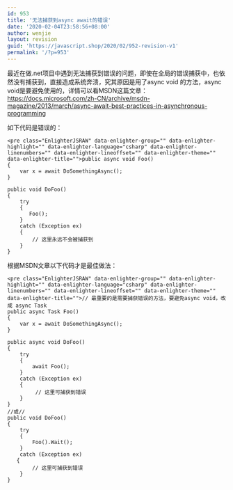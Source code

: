 ```yaml
---
id: 953
title: '无法捕获到async await的错误'
date: '2020-02-04T23:58:56+08:00'
author: wenjie
layout: revision
guid: 'https://javascript.shop/2020/02/952-revision-v1'
permalink: '/?p=953'
---
```


最近在做.net项目中遇到无法捕获到错误的问题，即使在全局的错误捕获中，也依然没有捕获到，直接造成系统奔溃，究其原因是用了async void 的方法，async void是要避免使用的，详情可以看MSDN这篇文章： <https://docs.microsoft.com/zh-CN/archive/msdn-magazine/2013/march/async-await-best-practices-in-asynchronous-programming>

如下代码是错误的：

```
<pre class="EnlighterJSRAW" data-enlighter-group="" data-enlighter-highlight="" data-enlighter-language="csharp" data-enlighter-linenumbers="" data-enlighter-lineoffset="" data-enlighter-theme="" data-enlighter-title="">public async void Foo()
{
    var x = await DoSomethingAsync();
}

public void DoFoo()
{
    try
    {
       Foo();
    }
    catch (Exception ex)
    {
        // 这里永远不会被捕获到
    }
}
```

根据MSDN文章以下代码才是最佳做法：

```
<pre class="EnlighterJSRAW" data-enlighter-group="" data-enlighter-highlight="" data-enlighter-language="csharp" data-enlighter-linenumbers="" data-enlighter-lineoffset="" data-enlighter-theme="" data-enlighter-title="">// 最重要的是需要捕获错误的方法，要避免async void，改成 async Task
public async Task Foo()
{
    var x = await DoSomethingAsync();
}

public async void DoFoo()
{
    try
    {
        await Foo();
    }
    catch (Exception ex)
    {
         // 这里可捕获到错误
    }
}
//或//
public void DoFoo()
{
    try
    {
        Foo().Wait();
    }
    catch (Exception ex)
   {
        // 这里可捕获到错误
    }
} 
```